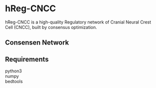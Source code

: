 # hReg-CNCC
hReg-CNCC is a high-quality Regulatory network of Cranial Neural Crest Cell (CNCC), built by consensus optimization.<br>

## Consensen Network

## Requirements
python3 <br>
numpy <br>
bedtools <br>
